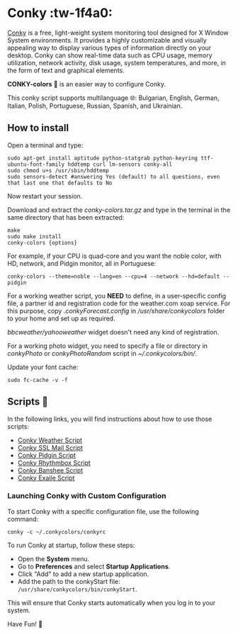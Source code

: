 # Conky :tw-1f4a0: 
[Conky](http://conky.sourceforge.net/) is a free, light-weight system monitoring tool designed for X Window System environments. It provides a highly customizable and visually appealing way to display various types of information directly on your desktop. Conky can show real-time data such as CPU usage, memory utilization, network activity, disk usage, system temperatures, and more, in the form of text and graphical elements.

**CONKY-colors** 🎨 is an easier way to configure Conky.

This conky script supports multilanguage 🌐:
Bulgarian, English, German, Italian, Polish, Portuguese, Russian, Spanish, and Ukrainian.

## How to install 

Open a terminal and type:

```shell
sudo apt-get install aptitude python-statgrab python-keyring ttf-ubuntu-font-family hddtemp curl lm-sensors conky-all
sudo chmod u+s /usr/sbin/hddtemp
sudo sensors-detect #answering Yes (default) to all questions, even that last one that defaults to No
```

Now restart your session.

Download and extract the _conky-colors.tar.gz_ and type in the terminal in the same directory that has been extracted:

```shell
make
sudo make install
conky-colors {options}
```

For example, if your CPU is quad-core and you want the noble color, with HD, network, and Pidgin monitor, all in Portuguese:

```shell
conky-colors --theme=noble --lang=en --cpu=4 --network --hd=default --pidgin
```

For a working weather script, you **NEED** to define, in a user-specific config file, a partner id and registration code for the weather.com xoap service. For this purpose, copy _.conkyForecast.config_ in _/usr/share/conkycolors_ folder to your home and set up as required.

_bbcweather/yahooweather_ widget doesn't need any kind of registration.

For a working photo widget, you need to specify a file or directory in _conkyPhoto_ or _conkyPhotoRandom_ script in _~/.conkycolors/bin/_.

Update your font cache:

```shell
sudo fc-cache -v -f
```

## Scripts 📜

In the following links, you will find instructions about how to use those scripts:

- [Conky Weather Script](http://ubuntuforums.org/showthread.php?t=869328)
- [Conky SSL Mail Script](http://ubuntuforums.org/showthread.php?t=869771)
- [Conky Pidgin Script](http://ubuntuforums.org/showthread.php?t=969933&highlight=pidgin+conky)
- [Conky Rhythmbox Script](http://ubuntuforums.org/showthread.php?t=928168&highlight=conky+rhythmbox)
- [Conky Banshee Script](http://ubuntuforums.org/showthread.php?p=7683570)
- [Conky Exaile Script](http://ubuntuforums.org/showthread.php?t=926041)


###  Launching Conky with Custom Configuration

To start Conky with a specific configuration file, use the following command:

``` 
conky -c ~/.conkycolors/conkyrc
```
To run Conky at startup, follow these steps:
  - Open the **System** menu.
  - Go to **Preferences** and select **Startup Applications**.
  - Click "Add" to add a new startup application.
  - Add the path to the conkyStart file: `/usr/share/conkycolors/bin/conkyStart`.

This will ensure that Conky starts automatically when you log in to your system.

Have Fun! 🎉